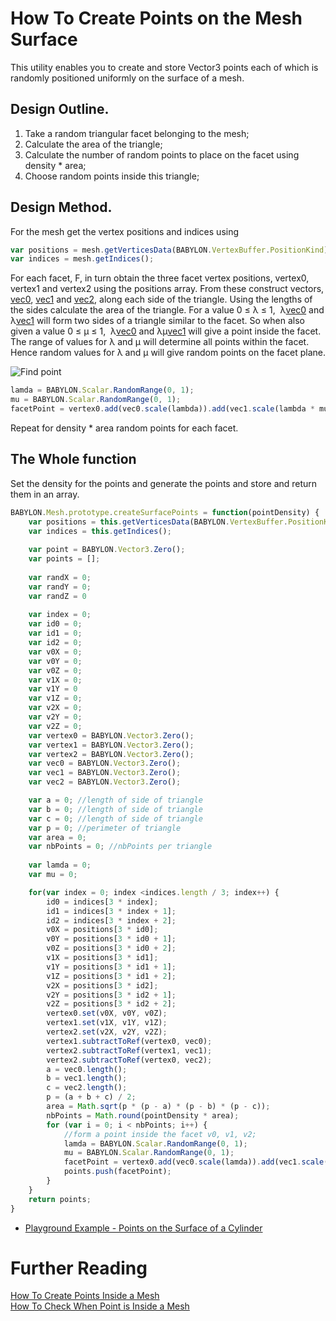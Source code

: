 # How To Create Points on the Mesh Surface

This utility enables you to create and store Vector3 points each of which is randomly positioned uniformly on the surface of a mesh.

## Design Outline.

1. Take a random triangular facet belonging to the mesh;
2. Calculate the area of the triangle;
3. Calculate the number of random points to place on the facet using density * area;
4. Choose random points inside this triangle;


## Design Method.

For the mesh get the vertex positions and indices using

```javascript
var positions = mesh.getVerticesData(BABYLON.VertexBuffer.PositionKind);
var indices = mesh.getIndices();
```

For each facet, F,  in turn obtain the three facet vertex positions, vertex0, vertex1 and vertex2 using the positions array. From these construct vectors, <u>vec0</u>, <u>vec1</u> and <u>vec2</u>, along each side of the triangle. Using the lengths of the sides calculate the area of the triangle. For a value 0  &le; &lambda; &le; 1,&nbsp; &lambda;<u>vec0</u> and &lambda;<u>vec1</u> will form two sides of a triangle similar to the facet. So when also given a value 0  &le; &mu; &le; 1,&nbsp; &lambda;<u>vec0</u> and &lambda;&mu;<u>vec1</u> will give a point inside the facet. The range of values for &lambda; and &mu; will determine all points within the facet. Hence random values for  &lambda; and &mu; will give random points on the facet plane.

![Find point](/img/samples/manypoints.jpg)

```javascript
lamda = BABYLON.Scalar.RandomRange(0, 1);	
mu = BABYLON.Scalar.RandomRange(0, 1);
facetPoint = vertex0.add(vec0.scale(lambda)).add(vec1.scale(lambda * mu));
```

Repeat for density * area random points for each facet.

## The Whole function

Set the density for the points and generate the points and store and return them in an array.

```javascript
BABYLON.Mesh.prototype.createSurfacePoints = function(pointDensity) {
	var positions = this.getVerticesData(BABYLON.VertexBuffer.PositionKind);
	var indices = this.getIndices();
	
	var point = BABYLON.Vector3.Zero();
	var points = [];
	
	var randX = 0;
	var randY = 0;
	var randZ = 0
	
	var index = 0;
	var id0 = 0;
	var id1 = 0; 
	var id2 = 0;
	var v0X = 0;
	var v0Y = 0;
	var v0Z = 0;
	var v1X = 0;
	var v1Y = 0
	var v1Z = 0;
	var v2X = 0;
	var v2Y = 0;
	var v2Z = 0;
	var vertex0 = BABYLON.Vector3.Zero();
	var vertex1 = BABYLON.Vector3.Zero();
	var vertex2 = BABYLON.Vector3.Zero();
	var vec0 = BABYLON.Vector3.Zero();
	var vec1 = BABYLON.Vector3.Zero();
    var vec2 = BABYLON.Vector3.Zero();

    var a = 0; //length of side of triangle
    var b = 0; //length of side of triangle
    var c = 0; //length of side of triangle
    var p = 0; //perimeter of triangle
    var area = 0;
    var nbPoints = 0; //nbPoints per triangle
		
	var lamda = 0;	
	var mu = 0;

	for(var index = 0; index <indices.length / 3; index++) {  				
		id0 = indices[3 * index];
		id1 = indices[3 * index + 1]; 
		id2 = indices[3 * index + 2];        
		v0X = positions[3 * id0];
		v0Y = positions[3 * id0 + 1];
		v0Z = positions[3 * id0 + 2];
		v1X = positions[3 * id1];
		v1Y = positions[3 * id1 + 1];
		v1Z = positions[3 * id1 + 2];
		v2X = positions[3 * id2];
		v2Y = positions[3 * id2 + 1];
		v2Z = positions[3 * id2 + 2];
		vertex0.set(v0X, v0Y, v0Z);
		vertex1.set(v1X, v1Y, v1Z);
		vertex2.set(v2X, v2Y, v2Z);
		vertex1.subtractToRef(vertex0, vec0);
		vertex2.subtractToRef(vertex1, vec1);
        vertex2.subtractToRef(vertex0, vec2);
        a = vec0.length();
        b = vec1.length();
        c = vec2.length();
        p = (a + b + c) / 2;        
        area = Math.sqrt(p * (p - a) * (p - b) * (p - c));
        nbPoints = Math.round(pointDensity * area);
        for (var i = 0; i < nbPoints; i++) {
            //form a point inside the facet v0, v1, v2;
            lamda = BABYLON.Scalar.RandomRange(0, 1);	
		    mu = BABYLON.Scalar.RandomRange(0, 1);
		    facetPoint = vertex0.add(vec0.scale(lamda)).add(vec1.scale(lamda * mu));
            points.push(facetPoint);
        }	
	}
	return points;
}
```

* [Playground Example - Points on the Surface of a Cylinder](https://www.babylonjs-playground.com/#NFSGWT#2)

# Further Reading

[How To Create Points Inside a Mesh](/snippets/innerMeshPoints)  
[How To Check When Point is Inside a Mesh](/snippets/isInside)
